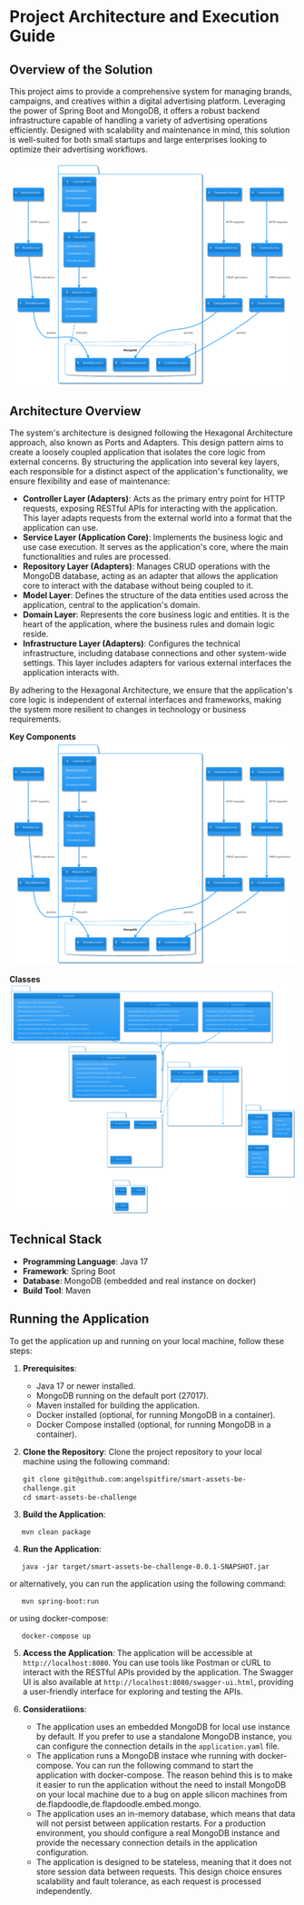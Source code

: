 # Project Architecture and Execution Guide

## Overview of the Solution

This project aims to provide a comprehensive system for managing brands, campaigns, and creatives within a digital advertising platform. Leveraging the power of Spring Boot and MongoDB, it offers a robust backend infrastructure capable of handling a variety of advertising operations efficiently. Designed with scalability and maintenance in mind, this solution is well-suited for both small startups and large enterprises looking to optimize their advertising workflows.

![Components diagram](img/Components-0.png "Components diagram")

## Architecture Overview

The system's architecture is designed following the Hexagonal Architecture approach, also known as Ports and Adapters. This design pattern aims to create a loosely coupled application that isolates the core logic from external concerns. By structuring the application into several key layers, each responsible for a distinct aspect of the application's functionality, we ensure flexibility and ease of maintenance:

- **Controller Layer (Adapters)**: Acts as the primary entry point for HTTP requests, exposing RESTful APIs for interacting with the application. This layer adapts requests from the external world into a format that the application can use.
- **Service Layer (Application Core)**: Implements the business logic and use case execution. It serves as the application's core, where the main functionalities and rules are processed.
- **Repository Layer (Adapters)**: Manages CRUD operations with the MongoDB database, acting as an adapter that allows the application core to interact with the database without being coupled to it.
- **Model Layer**: Defines the structure of the data entities used across the application, central to the application's domain.
- **Domain Layer**: Represents the core business logic and entities. It is the heart of the application, where the business rules and domain logic reside.
- **Infrastructure Layer (Adapters)**: Configures the technical infrastructure, including database connections and other system-wide settings. This layer includes adapters for various external interfaces the application interacts with.

By adhering to the Hexagonal Architecture, we ensure that the application's core logic is independent of external interfaces and frameworks, making the system more resilient to changes in technology or business requirements.

**Key Components**
![Components diagram](img/Components-0.png "Components diagram")

**Classes**
![Architecture Overview](img/ArchitectureOverview-0.png "Architecture Overview")

## Technical Stack

- **Programming Language**: Java 17
- **Framework**: Spring Boot
- **Database**: MongoDB (embedded and real instance on docker)
- **Build Tool**: Maven

## Running the Application

To get the application up and running on your local machine, follow these steps:

1. **Prerequisites**:
   - Java 17 or newer installed.
   - MongoDB running on the default port (27017).
   - Maven installed for building the application.
   - Docker installed (optional, for running MongoDB in a container).
   - Docker Compose installed (optional, for running MongoDB in a container).

2. **Clone the Repository**:
   Clone the project repository to your local machine using the following command:
   ```shell
   git clone git@github.com:angelspitfire/smart-assets-be-challenge.git
   cd smart-assets-be-challenge
    ```
3. **Build the Application**:
```shell
   mvn clean package
   ```
4. **Run the Application**:
```shell
   java -jar target/smart-assets-be-challenge-0.0.1-SNAPSHOT.jar
   ```
or alternatively, you can run the application using the following command:
```shell
   mvn spring-boot:run
   ```
or using docker-compose:
```shell
   docker-compose up
   ```
5. **Access the Application**:
    The application will be accessible at `http://localhost:8080`. You can use tools like Postman or cURL to interact with the RESTful APIs provided by the application.
    The Swagger UI is also available at `http://localhost:8080/swagger-ui.html`, providing a user-friendly interface for exploring and testing the APIs.

6. **Consideratiions**:
    - The application uses an embedded MongoDB for local use instance by default. If you prefer to use a standalone MongoDB instance, you can configure the connection details in the `application.yaml` file.
    - The application runs a MongoDB instace whe running with docker-compose. You can run the following command to start the application with docker-compose. The reason behind this is to make it easier to run the application without the need to install MongoDB on your local machine due to a bug on apple silicon machines from de.flapdoodle,de.flapdoodle.embed.mongo.
    - The application uses an in-memory database, which means that data will not persist between application restarts. For a production environment, you should configure a real MongoDB instance and provide the necessary connection details in the application configuration.
    - The application is designed to be stateless, meaning that it does not store session data between requests. This design choice ensures scalability and fault tolerance, as each request is processed independently.
